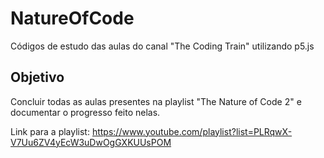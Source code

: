 # NatureOfCode
Códigos de estudo das aulas do canal "The Coding Train" utilizando p5.js

## Objetivo
Concluir todas as aulas presentes na playlist "The Nature of Code 2" e documentar o progresso feito nelas.

Link para a playlist: https://www.youtube.com/playlist?list=PLRqwX-V7Uu6ZV4yEcW3uDwOgGXKUUsPOM
